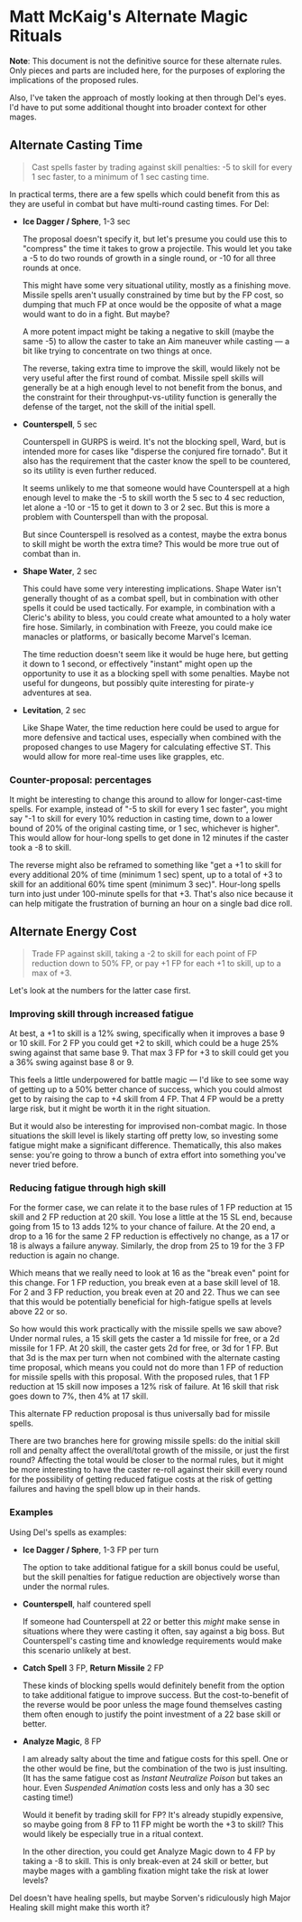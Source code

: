 # Matt McKaig's Alternate Magic Rituals

**Note**: This document is not the definitive source for these alternate rules.
Only pieces and parts are included here, for the purposes of exploring the implications of the proposed rules.

Also, I've taken the approach of mostly looking at then through Del's eyes.
I'd have to put some additional thought into broader context for other mages.

## Alternate Casting Time

> Cast spells faster by trading against skill penalties: -5 to skill for every 1 sec faster, to a minimum of 1 sec casting time.

In practical terms, there are a few spells which could benefit from this as they are useful in combat but have multi-round casting times.
For Del:

* **Ice Dagger / Sphere**, 1-3 sec

  The proposal doesn't specify it, but let's presume you could use this to "compress" the time it takes to grow a projectile.
  This would let you take a -5 to do two rounds of growth in a single round, or -10 for all three rounds at once.
  
  This might have some very situational utility, mostly as a finishing move.
  Missile spells aren't usually constrained by time but by the FP cost, so dumping that much FP at once would be the opposite of what a mage would want to do in a fight.
  But maybe?
  
  A more potent impact might be taking a negative to skill (maybe the same -5) to allow the caster to take an Aim maneuver while casting — a bit like trying to concentrate on two things at once.
  
  The reverse, taking extra time to improve the skill, would likely not be very useful after the first round of combat.
  Missile spell skills will generally be at a high enough level to not benefit from the bonus, and the constraint for their throughput-vs-utility function is generally the defense of the target, not the skill of the initial spell.

* **Counterspell**, 5 sec

  Counterspell in GURPS is weird.
  It's not the blocking spell, Ward, but is intended more for cases like "disperse the conjured fire tornado".
  But it also has the requirement that the caster know the spell to be countered, so its utility is even further reduced.
  
  It seems unlikely to me that someone would have Counterspell at a high enough level to make the -5 to skill worth the 5 sec to 4 sec reduction, let alone a -10 or -15 to get it down to 3 or 2 sec.
  But this is more a problem with Counterspell than with the proposal.
  
  But since Counterspell is resolved as a contest, maybe the extra bonus to skill might be worth the extra time?
  This would be more true out of combat than in.

* **Shape Water**, 2 sec

  This could have some very interesting implications.
  Shape Water isn't generally thought of as a combat spell, but in combination with other spells it could be used tactically.
  For example, in combination with a Cleric's ability to bless, you could create what amounted to a holy water fire hose.
  Similarly, in combination with Freeze, you could make ice manacles or platforms, or basically become Marvel's Iceman.
  
  The time reduction doesn't seem like it would be huge here, but getting it down to 1 second, or effectively "instant" might open up the opportunity to use it as a blocking spell with some penalties.
  Maybe not useful for dungeons, but possibly quite interesting for pirate-y adventures at sea.

* **Levitation**, 2 sec

  Like Shape Water, the time reduction here could be used to argue for more defensive and tactical uses, especially when combined with the proposed changes to use Magery for calculating effective ST.
  This would allow for more real-time uses like grapples, etc.

### Counter-proposal: percentages

It might be interesting to change this around to allow for longer-cast-time spells.
For example, instead of "-5 to skill for every 1 sec faster", you might say "-1 to skill for every 10% reduction in casting time, down to a lower bound of 20% of the original casting time, or 1 sec, whichever is higher".
This would allow for hour-long spells to get done in 12 minutes if the caster took a -8 to skill.

The reverse might also be reframed to something like "get a +1 to skill for every additional 20% of time (minimum 1 sec) spent, up to a total of +3 to skill for an additional 60% time spent (minimum 3 sec)".
Hour-long spells turn into just under 100-minute spells for that +3.
That's also nice because it can help mitigate the frustration of burning an hour on a single bad dice roll.

## Alternate Energy Cost

> Trade FP against skill, taking a -2 to skill for each point of FP reduction down to 50% FP, or pay +1 FP for each +1 to skill, up to a max of +3.

Let's look at the numbers for the latter case first.

### Improving skill through increased fatigue

At best, a +1 to skill is a 12% swing, specifically when it improves a base 9 or 10 skill.
For 2 FP you could get +2 to skill, which could be a huge 25% swing against that same base 9.
That max 3 FP for +3 to skill could get you a 36% swing against base 8 or 9.

This feels a little underpowered for battle magic — I'd like to see some way of getting up to a 50% better chance of success, which you could almost get to by raising the cap to +4 skill from 4 FP.
That 4 FP would be a pretty large risk, but it might be worth it in the right situation.

But it would also be interesting for improvised non-combat magic.
In those situations the skill level is likely starting off pretty low, so investing some fatigue might make a significant difference.
Thematically, this also makes sense: you're going to throw a bunch of extra effort into something you've never tried before.

### Reducing fatigue through high skill

For the former case, we can relate it to the base rules of 1 FP reduction at 15 skill and 2 FP reduction at 20 skill.
You lose a little at the 15 SL end, because going from 15 to 13 adds 12% to your chance of failure.
At the 20 end, a drop to a 16 for the same 2 FP reduction is effectively no change, as a 17 or 18 is always a failure anyway.
Similarly, the drop from 25 to 19 for the 3 FP reduction is again no change.

Which means that we really need to look at 16 as the "break even" point for this change.
For 1 FP reduction, you break even at a base skill level of 18.
For 2 and 3 FP reduction, you break even at 20 and 22.
Thus we can see that this would be potentially beneficial for high-fatigue spells at levels above 22 or so.

So how would this work practically with the missile spells we saw above?
Under normal rules, a 15 skill gets the caster a 1d missile for free, or a 2d missile for 1 FP.
At 20 skill, the caster gets 2d for free, or 3d for 1 FP.
But that 3d is the max per turn when not combined with the alternate casting time proposal, which means you could not do more than 1 FP of reduction for missile spells with this proposal.
With the proposed rules, that 1 FP reduction at 15 skill now imposes a 12% risk of failure.
At 16 skill that risk goes down to 7%, then 4% at 17 skill.

This alternate FP reduction proposal is thus universally bad for missile spells.

There are two branches here for growing missile spells: do the initial skill roll and penalty affect the overall/total growth of the missile, or just the first round?
Affecting the total would be closer to the normal rules, but it might be more interesting to have the caster re-roll against their skill every round for the possibility of getting reduced fatigue costs at the risk of getting failures and having the spell blow up in their hands.

### Examples

Using Del's spells as examples:

* **Ice Dagger / Sphere**, 1-3 FP per turn

  The option to take additional fatigue for a skill bonus could be useful, but the skill penalties for fatigue reduction are objectively worse than under the normal rules.

* **Counterspell**, half countered spell

  If someone had Counterspell at 22 or better this _might_ make sense in situations where they were casting it often, say against a big boss.
  But Counterspell's casting time and knowledge requirements would make this scenario unlikely at best.

* **Catch Spell** 3 FP, **Return Missile** 2 FP

  These kinds of blocking spells would definitely benefit from the option to take additional fatigue to improve success.
  But the cost-to-benefit of the reverse would be poor unless the mage found themselves casting them often enough to justify the point investment of a 22 base skill or better.

* **Analyze Magic**, 8 FP

  I am already salty about the time and fatigue costs for this spell.
  One or the other would be fine, but the combination of the two is just insulting.
  (It has the same fatigue cost as _Instant Neutralize Poison_ but takes an hour.  Even _Suspended Animation_ costs less and only has a 30 sec casting time!)
  
  Would it benefit by trading skill for FP?
  It's already stupidly expensive, so maybe going from 8 FP to 11 FP might be worth the +3 to skill?
  This would likely be especially true in a ritual context.
  
  In the other direction, you could get Analyze Magic down to 4 FP by taking a -8 to skill.
  This is only break-even at 24 skill or better, but maybe mages with a gambling fixation might take the risk at lower levels?

Del doesn't have healing spells, but maybe Sorven's ridiculously high Major Healing skill might make this worth it?

